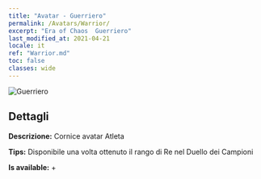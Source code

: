 ```yaml
---
title: "Avatar - Guerriero"
permalink: /Avatars/Warrior/
excerpt: "Era of Chaos  Guerriero"
last_modified_at: 2021-04-21
locale: it
ref: "Warrior.md"
toc: false
classes: wide
---
```

 ![Guerriero](/images/a/avatarFrame_1.png)

## Dettagli

 **Descrizione:** Cornice avatar Atleta 

 **Tips:** Disponibile una volta ottenuto il rango di Re nel Duello dei Campioni 

 **Is available:**  + 

